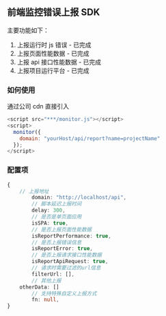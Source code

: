 ## 前端监控错误上报 SDK

主要功能如下：

1. 上报运行时 js 错误 - 已完成
2. 上报页面性能数据 - 已完成
3. 上报 api 接口性能数据 - 已完成
4. 上报项目运行平台 - 已完成

### 如何使用

通过公司 cdn 直接引入

```js
<script src="***/monitor.js"></script>
<script>
  monitor({
    domain: "yourHost/api/report?name=projectName"
  });
</script>
```

### 配置项

```ts
{
  	// 上报地址
		domain: "http://localhost/api",
		// 脚本延迟上报时间
		delay: 300,
		// 是否是单页面应用
		isSPA: true,
		// 是否上报页面性能数据
		isReportPerformance: true,
		// 是否上报错误信息
		isReportError: true,
		// 是否上报请求接口性能数据
		isReportApiRequest: true,
		// 请求时需要过滤的url信息
		filterUrl: [],
		// 其他上报
    otherData: []
		// 支持特殊自定义上报方式
		fn: null,
}

```
